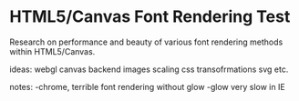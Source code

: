 HTML5/Canvas Font Rendering Test
================================

Research on performance and beauty of various font rendering methods within HTML5/Canvas.

ideas:
    webgl
    canvas
    backend images
    scaling
    css transofrmations
    svg
    etc.


notes:
-chrome, terrible font rendering without glow
-glow very slow in IE

